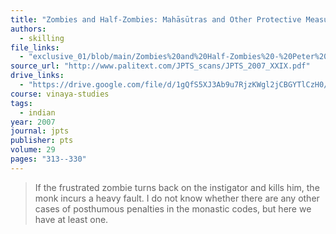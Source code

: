```yaml
---
title: "Zombies and Half-Zombies: Mahāsūtras and Other Protective Measures"
authors:
  - skilling
file_links:
  - "exclusive_01/blob/main/Zombies%20and%20Half-Zombies%20-%20Peter%20Skilling.pdf"
source_url: "http://www.palitext.com/JPTS_scans/JPTS_2007_XXIX.pdf"
drive_links: 
  - "https://drive.google.com/file/d/1gQfS5XJ3Ab9u7RjzKWgl2jCBGYTlCzH0/view?usp=drivesdk"
course: vinaya-studies
tags:
  - indian
year: 2007
journal: jpts
publisher: pts
volume: 29
pages: "313--330"
---
```


> If the frustrated zombie turns back on the instigator and kills him, the monk incurs a heavy fault. I do not know whether there are any other cases of posthumous penalties in the monastic codes, but here we have at least one.
